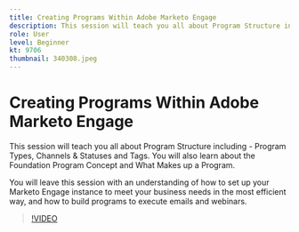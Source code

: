 ```yaml
---
title: Creating Programs Within Adobe Marketo Engage
description: This session will teach you all about Program Structure including - Program Types, Channels & Statuses and Tags.
role: User
level: Beginner
kt: 9706
thumbnail: 340308.jpeg
---
```


# Creating Programs Within Adobe Marketo Engage

This session will teach you all about Program Structure including - Program Types, Channels & Statuses and Tags. You will also learn about the Foundation Program Concept and What Makes up a Program.

You will leave this session with an understanding of how to set up your Marketo Engage instance to meet your business needs in the most efficient way, and how to build programs to execute emails and webinars.

>[!VIDEO](https://video.tv.adobe.com/v/340308/?quality=12&learn=on)
